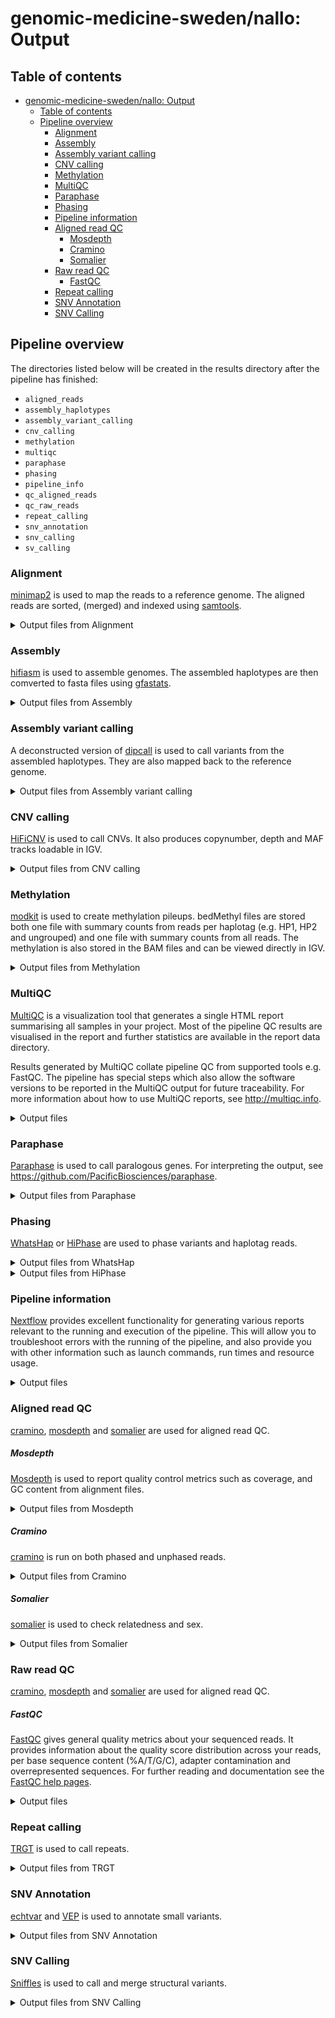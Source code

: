 # genomic-medicine-sweden/nallo: Output

## Table of contents

- [genomic-medicine-sweden/nallo: Output](#genomic-medicine-swedennallo-output)
  - [Table of contents](#table-of-contents)
  - [Pipeline overview](#pipeline-overview)
    - [Alignment](#alignment)
    - [Assembly](#assembly)
    - [Assembly variant calling](#assembly-variant-calling)
    - [CNV calling](#cnv-calling)
    - [Methylation](#methylation)
    - [MultiQC](#multiqc)
    - [Paraphase](#paraphase)
    - [Phasing](#phasing)
    - [Pipeline information](#pipeline-information)
    - [Aligned read QC](#aligned-read-qc)
      - [Mosdepth](#mosdepth)
      - [Cramino](#cramino)
      - [Somalier](#somalier)
    - [Raw read QC](#raw-read-qc)
      - [FastQC](#fastqc)
    - [Repeat calling](#repeat-calling)
    - [SNV Annotation](#snv-annotation)
    - [SNV Calling](#snv-calling)

## Pipeline overview

The directories listed below will be created in the results directory after the pipeline has finished:

- `aligned_reads`
- `assembly_haplotypes`
- `assembly_variant_calling`
- `cnv_calling`
- `methylation`
- `multiqc`
- `paraphase`
- `phasing`
- `pipeline_info`
- `qc_aligned_reads`
- `qc_raw_reads`
- `repeat_calling`
- `snv_annotation`
- `snv_calling`
- `sv_calling`

### Alignment

[minimap2](https://github.com/lh3/minimap2) is used to map the reads to a reference genome. The aligned reads are sorted, (merged) and indexed using [samtools](https://github.com/samtools/samtools).

<details markdown="1">
<summary>Output files from Alignment</summary>

> ![NOTE]
> Files are only output directly from minimap2 if the pipline is run with `--skip_phasing_wf`, otherwise haplotagged bam files are output.

- `{outputdir}/aligned_reads/{sample}/`
  - `*.bam`: Alignment file in bam format
  - `*.bai`: Index of the corresponding bam file
  </details>

### Assembly

[hifiasm](https://github.com/chhylp123/hifiasm) is used to assemble genomes. The assembled haplotypes are then comverted to fasta files using [gfastats](https://github.com/vgl-hub/gfastats).

<details markdown="1">
<summary>Output files from Assembly</summary>

- `{outputdir}/assembly_haplotypes/gfastats/{sample}/`
  - `*hap1.p_ctg.fasta.gz`: Assembled haplotype 1
  - `*hap2.p_ctg.fasta.gz`: Assembled haplotype 2
  - `*.assembly_summary`: Summary statistics
  </details>

### Assembly variant calling

A deconstructed version of [dipcall](https://github.com/lh3/dipcall) is used to call variants from the assembled haplotypes. They are also mapped back to the reference genome.

<details markdown="1">
<summary>Output files from Assembly variant calling</summary>

> Dipcall produces several files, a full expanation is available [here](https://github.com/lh3/dipcall).

- `{outputdir}/assembly_variant_calling/dipcall/{sample}/`

  - `*hap1.bam`: Assembled haplotype 1 mapped to the reference genome
  - `*hap1.bai`: Index of the corresponding bam file.
  - `*hap2.bam`: Assembled haplotype 2 mapped to the reference genome
  - `*hap2.bai`: Index of the corresponding bam file.

  </details>

### CNV calling

[HiFiCNV](https://github.com/PacificBiosciences/HiFiCNV) is used to call CNVs. It also produces copynumber, depth and MAF tracks loadable in IGV.

<details markdown="1">
<summary>Output files from CNV calling</summary>

- `{outputdir}/cnv_calling/hificnv/{sample}/`
  - `*.copynum.bedgraph`: Copy number in bedgraph format
  - `*.depth.bw`: Depth track in BigWig format
  - `*.maf.bw`: Minor allele frequencies in BigWig format
  - `*.vcf.gz`: VCF file containing CNV variants
  - `*.vcf.gz.tbi`: Index of the corresponding VCF file
  </details>

### Methylation

[modkit](https://github.com/nanoporetech/modkit) is used to create methylation pileups. bedMethyl files are stored both one file with summary counts from reads per haplotag (e.g. HP1, HP2 and ungrouped) and one file with summary counts from all reads. The methylation is also stored in the BAM files and can be viewed directly in IGV.

<details markdown="1">
<summary>Output files from Methylation</summary>

- `{outputdir}/methylation/modkit/pileup/phased/{sample}/`

  - `*.modkit_pileup_phased_*.bed.gz`: bedMethyl file containing summary counts from reads with haplotags, e.g. 1 or 2
  - `*.modkit_pileup_phased_ungrouped.bed.gz`: bedMethyl file containing summary counts for ungrouped reads
  - `*.bed.gz.tbi`: Index of the corresponding bedMethyl file

- `{outputdir}/methylation/modkit/pileup/unphased/{sample}/`
  - `*.modkit_pileup.bed.gz`: bedMethyl file containing summary counts from all reads
  - `*.bed.gz.tbi`: Index of the corresponding bedMethyl file
  </details>

### MultiQC

[MultiQC](http://multiqc.info) is a visualization tool that generates a single HTML report summarising all samples in your project. Most of the pipeline QC results are visualised in the report and further statistics are available in the report data directory.

Results generated by MultiQC collate pipeline QC from supported tools e.g. FastQC. The pipeline has special steps which also allow the software versions to be reported in the MultiQC output for future traceability. For more information about how to use MultiQC reports, see <http://multiqc.info>.

<details markdown="1">
<summary>Output files</summary>

- `{outputdir}/multiqc/`
  - `multiqc_report.html`: a standalone HTML file that can be viewed in your web browser.
  - `multiqc_data/`: directory containing parsed statistics from the different tools used in the pipeline.
  - `multiqc_plots/`: directory containing static images from the report in various formats.
  </details>

### Paraphase

[Paraphase](https://github.com/PacificBiosciences/paraphase) is used to call paralogous genes. For interpreting the output, see <https://github.com/PacificBiosciences/paraphase>.

<details markdown="1">
<summary>Output files from Paraphase</summary>

- `{outputdir}/paraphase/{sample}/`
  - `*.bam`: BAM file with haplotypes grouped by HP and colored by YC
  - `*.bai`: Index of the corresponding bam file.
  - `*.json`: Output file summarizing haplotypes and variant calls
  - `{sample}_paraphase_vcfs/`:
    - `{sample}_{gene}_vcf`: VCF file per gene
    - `{sample}_{gene}_vcf.tbi`: Index of the corresponding VCF file
    </details>

### Phasing

[WhatsHap](https://whatshap.readthedocs.io/en/latest/) or [HiPhase](https://github.com/PacificBiosciences/HiPhase) are used to phase variants and haplotag reads.

<details markdown="1">
<summary>Output files from WhatsHap</summary>

- `{outputdir}/aligned_reads/{sample}/`
  - `*.bam`: BAM file with haplotags
  - `*.bai`: Index of the corresponding bam file
- `{outputdir}/phasing/whatshap/phase/{sample}/`
  - `*.vcf.gz`: VCF file with phased variants
  - `*.vcf.gz.tbi`: Index of the corresponding VCF file
- `{outputdir}/phasing/whatshap/stats/{sample}/`
  - `*.blocks.tsv`: File with phase blocks
  - `*.stats.tsv.gz`: File with phasing statistics
  </details>

<details markdown="1">
<summary>Output files from HiPhase</summary>

- `{outputdir}/aligned_reads/{sample}/`
  - `*.bam`: BAM file with haplotags
  - `*.bai`: Index of the corresponding bam file
- `{outputdir}/phasing/hiphase/{snv,sv}/{sample}/`

  - `*.blocks.tsv`: File with phase blocks
  - `*.stats.tsv.gz`: File with phasing statistics
  - `*.vcf.gz`: VCF file with phased variants
  - `*.vcf.gz.tbi`: Index of the corresponding VCF file
  - `*.summary.tsv`: HiPhase summary file

  </details>

### Pipeline information

[Nextflow](https://www.nextflow.io/docs/latest/tracing.html) provides excellent functionality for generating various reports relevant to the running and execution of the pipeline. This will allow you to troubleshoot errors with the running of the pipeline, and also provide you with other information such as launch commands, run times and resource usage.

<details markdown="1">
<summary>Output files</summary>

- `pipeline_info/`
  - Reports generated by Nextflow: `execution_report.html`, `execution_timeline.html`, `execution_trace.txt` and `pipeline_dag.dot`/`pipeline_dag.svg`.
  - Reports generated by the pipeline: `pipeline_report.html`, `pipeline_report.txt` and `software_versions.yml`. The `pipeline_report*` files will only be present if the `--email` / `--email_on_fail` parameter's are used when running the pipeline.
  - Reformatted samplesheet files used as input to the pipeline: `samplesheet.valid.csv`.
  - Parameters used by the pipeline run: `params.json`.

</details>

### Aligned read QC

[cramino](https://github.com/wdecoster/cramino), [mosdepth](https://github.com/brentp/mosdepth) and [somalier](https://github.com/brentp/somalier) are used for aligned read QC.

##### Mosdepth

[Mosdepth](https://github.com/brentp/mosdepth) is used to report quality control metrics such as coverage, and GC content from alignment files.

<details markdown="1">
<summary>Output files from Mosdepth</summary>

- `{outputdir}/qc_aligned_reads/mosdepth/{sample}`
  - `*.mosdepth.global.dist.txt`: This file contains a cumulative distribution indicating the proportion of total bases that were covered for at least a given coverage value across each chromosome and the whole genome
  - `*.mosdepth.region.dist.txt`: This file contains a cumulative distribution indicating the proportion of total bases that were covered for at least a given coverage value across each region, is output if running the pipeline with a BED-file
  - `*.mosdepth.summary.txt`: Mosdepth ummary file
  - `*.regions.bed.gz`: Depth per region, is output if running the pipeline with a BED-file
  - `*.regions.bed.gz.csi`: Index of regions.bed.gz
  </details>

##### Cramino

[cramino](https://github.com/wdecoster/cramino) is run on both phased and unphased reads.

<details markdown="1">
<summary>Output files from Cramino</summary>

- `{outputdir}/qc_aligned_reads/cramino/phased/{sample}`
  - `*.arrow`: Read length and quality in [Apache Arrow](https://arrow.apache.org/docs/format/Columnar.html) format
  - `*.txt`: Summary information in text format
- `{outputdir}/qc_aligned_reads/cramino/unphased/{sample}`
  - `*.arrow`: Read length and quality in [Apache Arrow](https://arrow.apache.org/docs/format/Columnar.html) format
  - `*.txt`: Summary information in text format
  </details>

##### Somalier

[somalier](https://github.com/brentp/somalier) is used to check relatedness and sex.

<details markdown="1">
<summary>Output files from Somalier</summary>

- `{outputdir}/qc_aligned_reads/somalier/relate/mutlisample/`
  - `*.html`: HTML report
  - `*.pairs.tsv`: Output information in sample pairs
  - `*.samples.tsv`: Output information per sample
  </details>

### Raw read QC

[cramino](https://github.com/wdecoster/cramino), [mosdepth](https://github.com/brentp/mosdepth) and [somalier](https://github.com/brentp/somalier) are used for aligned read QC.

##### FastQC

[FastQC](http://www.bioinformatics.babraham.ac.uk/projects/fastqc/) gives general quality metrics about your sequenced reads. It provides information about the quality score distribution across your reads, per base sequence content (%A/T/G/C), adapter contamination and overrepresented sequences. For further reading and documentation see the [FastQC help pages](http://www.bioinformatics.babraham.ac.uk/projects/fastqc/Help/).

<details markdown="1">
<summary>Output files</summary>

- `{outputdir}/qc_raw_reads/fastqc/{sample}/`
  - `*_fastqc.html`: FastQC report containing quality metrics.
  - `*_fastqc.zip`: Zip archive containing the FastQC report, tab-delimited data file and plot images.
  </details>

### Repeat calling

[TRGT](https://github.com/PacificBiosciences/trgt) is used to call repeats.

<details markdown="1">
<summary>Output files from TRGT</summary>

- `{outputdir}/repeat_calling/trgt/multi_sample/multisample/`
  - `*.vcf.gz`: Merged VCF for all samples
  - `*.vcf.gz.tbi`: Index of the corresponding VCF file
- `{outputdir}/repeat_calling/trgt/single_sample/{sample}/`
  - `*.vcf.gz`: VCF with called repeats
  - `*.vcf.gz.tbi`: Index of the corresponding VCF file
  - `*.bam`: BAM file with sorted spanning reads
  - `*.bai`: Index of the corresponding bam file
  </details>

### SNV Annotation

[echtvar](https://github.com/brentp/echtvar) and [VEP](https://www.ensembl.org/vep) is used to annotate small variants.

<details markdown="1">
<summary>Output files from SNV Annotation</summary>

- `{outputdir}/snv_annotation/echtvar/encode/multisample/`
  - `*.zip`: Database with AF and AC for all samples run
- `{outputdir}/snv_annotation/ensemblvep/vep/{sample}/`
  - `*.html`: Summary HTML report
  - `*.vcf.gz`: VCF with annotated variants
  - `*.vcf.gz.tbi`: Index of the corresponding VCF file
  </details>

### SNV Calling

[Sniffles](https://github.com/fritzsedlazeck/Sniffles) is used to call and merge structural variants.

<details markdown="1">
<summary>Output files from SNV Calling</summary>

- `{outputdir}/sv_calling/multi_sample/`
  - `*.vcf.gz`: VCF with variants
  - `*.vcf.gz.tbi`: Index of the corresponding VCF file
- `{outputdir}/sv_calling/single_sample/{sample}`
  - `*.snf`: Sniffles SNF file
  - `*.vcf.gz`: VCF with variants
  - `*.vcf.gz.tbi`: Index of the corresponding VCF file
- `{outputdir}/snv_calling/single_sample/deepvariant/gvcf/{sample}/`
  - `*.g.vcf.gz`: gVCF with variants
  - `*.g.vcf.gz.tbi`: Index of the corresponding gVCF file
- `{outputdir}/snv_calling/single_sample/deepvariant/vcf/{sample}/`
  - `*.vcf.gz`: VCF with variants
  - `*.vcf.gz.tbi`: Index of the corresponding VCF file
  </details>
